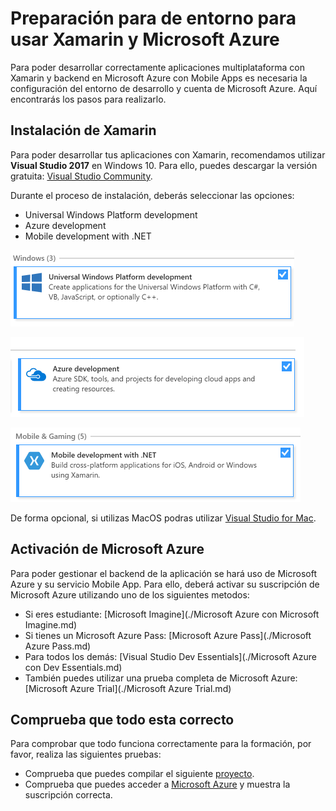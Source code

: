 # Preparación para de entorno para usar Xamarin y Microsoft Azure
Para poder desarrollar correctamente aplicaciones multiplataforma con Xamarin y backend en Microsoft Azure con Mobile Apps es necesaria la configuración del entorno de desarrollo y cuenta de Microsoft Azure. Aquí encontrarás los pasos para realizarlo.

## Instalación de Xamarin
Para poder desarrollar tus aplicaciones con Xamarin, recomendamos utilizar **Visual Studio 2017** en Windows 10. Para ello, puedes descargar la versión gratuita: [Visual Studio Community](https://www.visualstudio.com/es/vs/community/).

Durante el proceso de instalación, deberás seleccionar las opciones:
- Universal Windows Platform development
- Azure development
- Mobile development with .NET


![](media/uwp.png)

![](media/azure.png)

![](media/xamarin.png)

De forma opcional, si utilizas MacOS podras utilizar [Visual Studio for Mac](https://www.visualstudio.com/es/vs/visual-studio-mac/).


## Activación de Microsoft Azure
Para poder gestionar el backend de la aplicación se hará uso de Microsoft Azure y su servicio Mobile App. Para ello, deberá activar su suscripción de Microsoft Azure utilizando uno de los siguientes metodos:

- Si eres estudiante: [Microsoft Imagine](./Microsoft Azure con Microsoft Imagine.md)
- Si tienes un Microsoft Azure Pass: [Microsoft Azure Pass](./Microsoft Azure Pass.md)
- Para todos los demás: [Visual Studio Dev Essentials](./Microsoft Azure con Dev Essentials.md) 
- También puedes utilizar una prueba completa de Microsoft Azure: [Microsoft Azure Trial](./Microsoft Azure Trial.md)

## Comprueba que todo esta correcto
Para comprobar que todo funciona correctamente para la formación, por favor, realiza las siguientes pruebas:
- Comprueba que puedes compilar el siguiente [proyecto](https://github.com/xamarin/dev-days-labs/tree/master/HandsOnLab/Start).
- Comprueba que puedes acceder a [Microsoft Azure](https://portal.azure.com/) y muestra la suscripción correcta.
